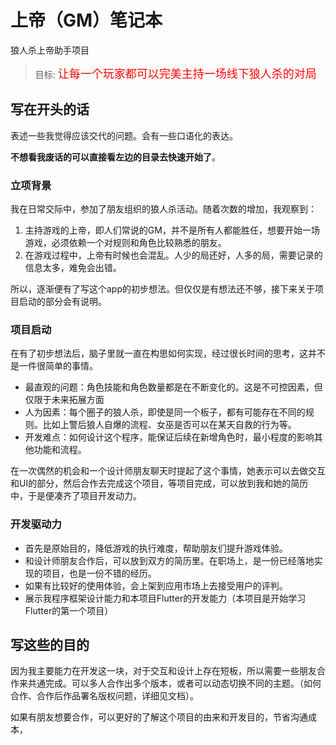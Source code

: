 # 上帝（GM）笔记本

狼人杀上帝助手项目

> 目标: <span style="color:red;font-size:large;">让每一个玩家都可以完美主持一场线下狼人杀的对局</span>



## 写在开头的话

表述一些我觉得应该交代的问题。会有一些口语化的表达。

**不想看我废话的可以直接看左边的目录去快速开始了**。

### 立项背景

我在日常交际中，参加了朋友组织的狼人杀活动。随着次数的增加，我观察到：

1. 主持游戏的上帝，即人们常说的GM，并不是所有人都能胜任，想要开始一场游戏，必须依赖一个对规则和角色比较熟悉的朋友。
2.  在游戏过程中，上帝有时候也会混乱。人少的局还好，人多的局，需要记录的信息太多，难免会出错。

所以，逐渐便有了写这个app的初步想法。但仅仅是有想法还不够，接下来关于项目启动的部分会有说明。

### 项目启动

在有了初步想法后，脑子里就一直在构思如何实现，经过很长时间的思考，这并不是一件很简单的事情。

- 最直观的问题：角色技能和角色数量都是在不断变化的。这是不可控因素，但仅限于未来拓展方面
- 人为因素：每个圈子的狼人杀，即使是同一个板子，都有可能存在不同的规则。比如上警后狼人自爆的流程、女巫是否可以在某天自救的行为等。
- 开发难点：如何设计这个程序，能保证后续在新增角色时，最小程度的影响其他功能和流程。

在一次偶然的机会和一个设计师朋友聊天时提起了这个事情，她表示可以去做交互和UI的部分，然后合作去完成这个项目，等项目完成，可以放到我和她的简历中，于是便凑齐了项目开发动力。

### 开发驱动力

- 首先是原始目的，降低游戏的执行难度，帮助朋友们提升游戏体验。
- 和设计师朋友合作后，可以放到双方的简历里。在职场上，是一份已经落地实现的项目，也是一份不错的经历。
- 如果有比较好的使用体验，会上架到应用市场上去接受用户的评判。
- 展示我程序框架设计能力和本项目Flutter的开发能力（本项目是开始学习Flutter的第一个项目）



## 写这些的目的

因为我主要能力在开发这一块，对于交互和设计上存在短板，所以需要一些朋友合作来共通完成。可以多人合作出多个版本，或者可以动态切换不同的主题。（如何合作、合作后作品署名版权问题，详细见文档）。

如果有朋友想要合作，可以更好的了解这个项目的由来和开发目的，节省沟通成本，































